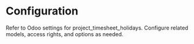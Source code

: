 # Configuration

Refer to Odoo settings for project_timesheet_holidays. Configure related models, access rights, and options as needed.
